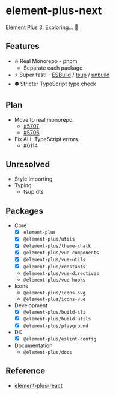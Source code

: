 # element-plus-next

Element Plus 3. Exploring... 🧭

## Features

- 🔥 Real Monorepo - pnpm
  - Separate each package
- ⚡️ Super fast! - [ESBuild](https://esbuild.github.io/) / [tsup](https://github.com/egoist/tsup) / [unbuild](https://github.com/unjs/unbuild)
- ⛔️ Stricter TypeScript type check

## Plan

- Move to real monorepo.
  - [#5707](https://github.com/element-plus/element-plus/issues/5707)
  - [#5706](https://github.com/element-plus/element-plus/issues/5706)
- Fix ALL TypeScript errors.
  - [#6114](https://github.com/element-plus/element-plus/issues/6114)

## Unresolved

- Style Importing
- Typing
  - tsup dts

## Packages

- Core
  - [x] `element-plus`
  - [x] `@element-plus/utils`
  - [x] `@element-plus/theme-chalk`
  - [x] `@element-plus/vue-components`
  - [x] `@element-plus/vue-utils`
  - [x] `@element-plus/constants`
  - `@element-plus/vue-directives`
  - `@element-plus/vue-hooks`
- Icons
  - `@element-plus/icons-svg`
  - `@element-plus/icons-vue`
- Development
  - [x] `@element-plus/build-cli`
  - [x] `@element-plus/build-utils`
  - [x] `@element-plus/playground`
- DX
  - [x] `@element-plus/eslint-config`
- Documentation
  - `@element-plus/docs`

## Reference

- [element-plus-react](https://github.com/sxzz/element-plus-react)

